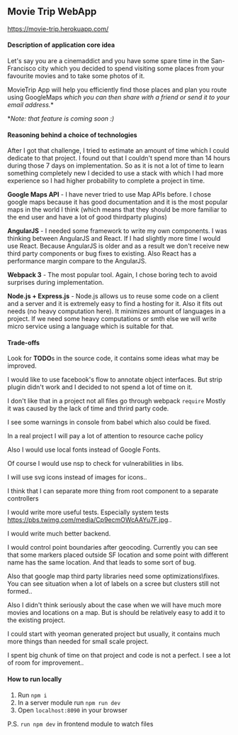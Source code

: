 ## Movie Trip WebApp

https://movie-trip.herokuapp.com/

#### Description of application core idea

Let's say you are a cinemaddict and you have some spare time
in the San-Francisco city which you decided to spend visiting some
places from your favourite movies and to take some photos of it.

MovieTrip App will help you efficiently find those places and plan
you route using GoogleMaps *which you can then share
with a friend or send it to your email address.**

**Note: that feature is coming soon :)*

#### Reasoning behind a choice of technologies

After I got that challenge,
I tried to estimate an amount of time which I could dedicate to that project.
I found out that I couldn't spend more than 14 hours during those 7 days on implementation.
So as it is not a lot of time to learn something completely new
I decided to use a stack with which I had more experience
so I had higher probability to complete a project in time.

**Google Maps API** - I have never tried to use Map APIs before.
I chose google maps because it has good documentation and
it is the most popular maps in the world I think
(which means that they should be more familiar to the end user 
and have a lot of good thirdparty plugins)

**AngularJS** - I needed some framework to write my own components.
I was thinking between AngularJS and React. If I had slightly more
time I would use React. Because AngularJS is older and as a result
we don't receive new third party components or bug fixes to existing.
Also React has a performance margin compare to the AngularJS.

**Webpack 3** - The most popular tool. Again,
I chose boring tech to avoid surprises during implementation.

**Node.js + Express.js** - Node.js allows us
to reuse some code on a client and a server and it is extremely easy
to find a hosting for it. Also it fits out needs (no heavy computation here).
It minimizes amount of languages in a project.
If we need some heavy computations or smth else we will
write micro service using a language which is suitable for that.

#### Trade-offs
Look for **TODO**s in the source code, it contains some ideas what may be improved.

I would like to use facebook's flow to annotate object interfaces. But strip
plugin didn't work and I decided to not spend a lot of time on it.

I don't like that in a project not all files go through webpack ``require``
Mostly it was caused by the lack of time and thrird party code.

I see some warnings in console from babel which also could be fixed.

In a real project I will pay a lot of attention to resource cache policy

Also I would use local fonts instead of Google Fonts.

Of course I would use nsp to check for vulnerabilities in libs.

I will use svg icons instead of images for icons..

I think that I can separate more thing from root component to a separate controllers

I would write more useful tests. Especially system tests https://pbs.twimg.com/media/Cp9ecmOWcAAYu7F.jpg..

I would write much better backend.

I would control point boundaries after geocoding.
Currently you can see that some markers placed outside SF location
and some point with different name has the same location.
And that leads to some sort of bug.

Also that google map third party libraries need some optimizations\fixes.
You can see situation when a lot of labels on a scree but clusters
still not formed..

Also I didn't think seriously about the case when we will
have much more movies and locations on a map.
But is should be relatively easy to add it to the existing project.

I could start with yeoman generated project but usually,
it contains much more things than needed for small scale project.

I spent big chunk of time on that project and code is not a perfect. 
I see a lot of room for improvement..

#### How to run locally
1. Run ``npm i``
2. In a server module run ``npm run dev``
3. Open ``localhost:8090`` in your browser

P.S. ``run npm dev`` in frontend module to watch files
